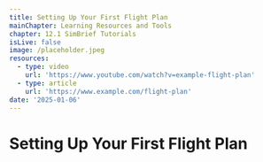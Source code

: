 ```yaml
---
title: Setting Up Your First Flight Plan
mainChapter: Learning Resources and Tools
chapter: 12.1 SimBrief Tutorials
isLive: false
image: /placeholder.jpeg
resources:
  - type: video
    url: 'https://www.youtube.com/watch?v=example-flight-plan'
  - type: article
    url: 'https://www.example.com/flight-plan'
date: '2025-01-06'
---
```


# Setting Up Your First Flight Plan
